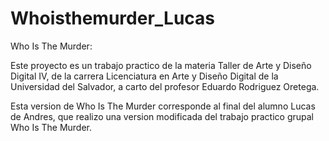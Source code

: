# Whoisthemurder_Lucas

Who Is The Murder:

Este proyecto es un trabajo practico de la materia Taller de Arte y Diseño Digital IV, de la carrera Licenciatura en Arte y Diseño Digital de la Universidad del Salvador, a carto del profesor Eduardo Rodriguez Oretega.

Esta version de Who Is The Murder corresponde al final del alumno Lucas de Andres, que realizo una version modificada del trabajo practico grupal Who Is The Murder.
